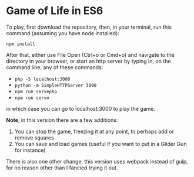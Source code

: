 # Game of Life in ES6

To play, first download the repository, then, in your terminal, run this command (assuming you have node installed): 

<code>npm install</code> 


After that, either use File Open (Ctrl+o or Cmd+o) and navigate to the directory in your browser, or start an http server by typing in, on the command line, any of these commands:

* `php -S localhost:3000`
* `python -m SimpleHTTPServer 3000`
* `npm run servephp`
* `npm run serve`

in which case you can go to localhost:3000 to play the game.

<b>Note</b>, in this version there are a few additions:
1. You can stop the game, freezing it at any point, to perhaps add or remove squares
2. You can save and load games (useful if you want to put in a Glider Gun for instance)

There is also one other change, this version uses webpack instead of gulp, for no reason other than I fancied trying it out.

